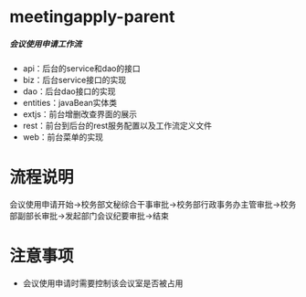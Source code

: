 # meetingapply-parent

##### 会议使用申请工作流
  * api：后台的service和dao的接口
  * biz：后台service接口的实现
  * dao：后台dao接口的实现
  * entities：javaBean实体类
  * extjs：前台增删改查界面的展示
  * rest：前台到后台的rest服务配置以及工作流定义文件
  * web：前台菜单的实现

# 流程说明
  会议使用申请开始->校务部文秘综合干事审批->校务部行政事务办主管审批->校务部副部长审批->发起部门会议纪要审批->结束

# 注意事项
  * 会议使用申请时需要控制该会议室是否被占用
